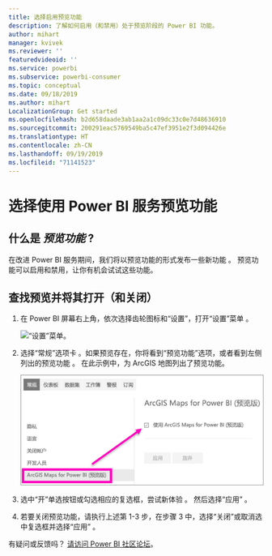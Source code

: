 ```yaml
---
title: 选择启用预览功能
description: 了解如何启用（和禁用）处于预览阶段的 Power BI 功能。
author: mihart
manager: kvivek
ms.reviewer: ''
featuredvideoid: ''
ms.service: powerbi
ms.subservice: powerbi-consumer
ms.topic: conceptual
ms.date: 09/18/2019
ms.author: mihart
LocalizationGroup: Get started
ms.openlocfilehash: b2d658daade3ab1aa2a1c09dc33c0e7d48636910
ms.sourcegitcommit: 200291eac5769549ba5c47ef3951e2f3d094426e
ms.translationtype: HT
ms.contentlocale: zh-CN
ms.lasthandoff: 09/19/2019
ms.locfileid: "71141523"
---
```

# <a name="opt-in-for-power-bi-service-preview-features"></a>选择使用 Power BI 服务预览功能
## <a name="what-are-preview-features"></a>什么是 *预览功能* ?
在改进 Power BI 服务期间，我们将以预览功能的形式发布一些新功能  。 预览功能可以启用和禁用，让你有机会试试这些功能。


## <a name="find-previews-and-turn-them-on-and-off"></a>查找预览并将其打开（和关闭）
1. 在 Power BI 屏幕右上角，依次选择齿轮图标和“设置”，打开“设置”菜单  。
   
   ![“设置”菜单](./media/end-user-preview-features/power-bi-settings.png)。
2. 选择“常规”选项卡  。如果预览存在，你将看到“预览功能”选项，或者看到左侧列出的预览功能  。  在此示例中，为 ArcGIS 地图列出了预览功能。 
   
   ![“常规”选项卡](./media/end-user-preview-features/power-bi-preview-esri.png)
3. 选中“开”单选按钮或勾选相应的复选框，尝试新体验  。 然后选择“应用”  。
4. 若要关闭预览功能，请执行上述第 1-3 步，在步骤 3 中，选择“关闭”或取消选中复选框并选择“应用”   。


有疑问或反馈吗？ [请访问 Power BI 社区论坛](http://community.powerbi.com/t5/Navigation-Preview-Forum/bd-p/NavigationPreview)。

